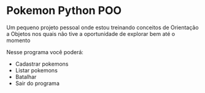 # Pokemon Python POO

Um pequeno projeto pessoal onde estou treinando conceitos de Orientação a Objetos nos quais não tive a oportunidade de explorar bem até o momento

Nesse programa você poderá:
  - Cadastrar pokemons
  - Listar pokemons
  - Batalhar
  - Sair do programa
